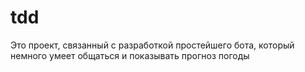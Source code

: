 # tdd
Это проект, связанный с разработкой простейшего бота, который немного умеет общаться и показывать прогноз погоды
